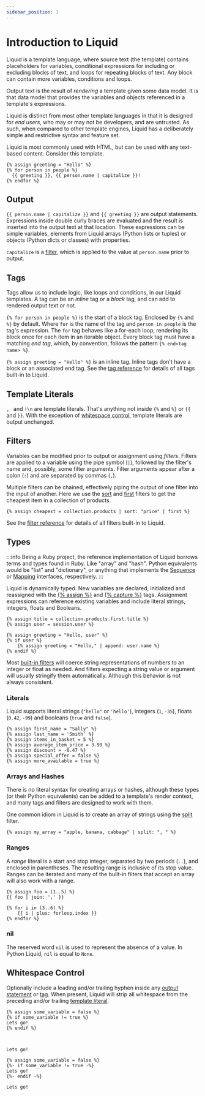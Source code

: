 ```yaml
---
sidebar_position: 1
---
```


# Introduction to Liquid

Liquid is a template language, where source text (the template) contains placeholders for variables, conditional expressions for including or excluding blocks of text, and loops for repeating blocks of text. Any block can contain more variables, conditions and loops.

Output text is the result of _rendering_ a template given some data model. It is that data model that provides the variables and objects referenced in a template's expressions.

Liquid is distinct from most other template languages in that it is designed for _end users_, who may or may not be developers, and are untrusted. As such, when compared to other template engines, Liquid has a deliberately simple and restrictive syntax and feature set.

Liquid is most commonly used with HTML, but can be used with any text-based content. Consider this template.

```liquid
{% assign greeting = "Hello" %}
{% for person in people %}
  {{ greeting }}, {{ person.name | capitalize }}!
{% endfor %}
```

## Output

`{{ person.name | capitalize }}` and `{{ greeting }}` are output statements. Expressions inside double curly braces are evaluated and the result is inserted into the output text at that location. These expressions can be simple variables, elements from Liquid arrays (Python lists or tuples) or objects (Python dicts or classes) with properties.

`capitalize` is a [filter](#filters), which is applied to the value at `person.name` prior to output.

## Tags

Tags allow us to include logic, like loops and conditions, in our Liquid templates. A tag can be an _inline_ tag or a _block_ tag, and can add to rendered output text or not.

`{% for person in people %}` is the start of a block tag. Enclosed by `{%` and `%}` by default. Where `for` is the name of the tag and `person in people` is the tag's expression. The `for` tag behaves like a for-each loop, rendering its block once for each item in an iterable object. Every block tag must have a matching _end tag_, which, by convention, follows the pattern `{% end<tag name> %}`.

`{% assign greeting = "Hello" %}` is an inline tag. Inline tags don't have a block or an associated end tag. See the [tag reference](./tags.md) for details of all tags built-in to Liquid.

## Template Literals

`, ` and `!\n` are template literals. That's anything not inside `{%` and `%}` or `{{` and `}}`. With the exception of [whitespace control](#whitespace-control), template literals are output unchanged.

## Filters

Variables can be modified prior to output or assignment using _filters_. Filters are applied to a variable using the pipe symbol (`|`), followed by the filter's name and, possibly, some filter arguments. Filter arguments appear after a colon (`:`) and are separated by commas (`,`).

Multiple filters can be chained, effectively piping the output of one filter into the input of another. Here we use the [sort](./filters.md#sort) and [first](./filters.md#first) filters to get the cheapest item in a collection of products.

```liquid
{% assign cheapest = collection.products | sort: "price" | first %}
```

See the [filter reference](./filters.md) for details of all filters built-in to Liquid.

## Types

:::info
Being a Ruby project, the reference implementation of Liquid borrows terms and types found in Ruby. Like "array" and "hash". Python equivalents would be "list" and "dictionary", or anything that implements the [Sequence](https://docs.python.org/3/library/collections.abc.html#collections.abc.Sequence) or [Mapping](https://docs.python.org/3/library/collections.abc.html#collections.abc.Mapping) interfaces, respectively.
:::

Liquid is dynamically typed. New variables are declared, initialized and reassigned with the [{% assign %}](./tags.md#assign) and [{% capture %}](./tags.md#capture) tags. Assignment expressions can reference existing variables and include literal strings, integers, floats and Booleans.

```liquid
{% assign title = collection.products.first.title %}
{% assign user = session.user %}

{% assign greeting = "Hello, user" %}
{% if user %}
    {% assign greeting = "Hello," | append: user.name %}
{% endif %}
```

Most [built-in filters](./filters.md) will coerce string representations of numbers to an integer or float as needed. And filters expecting a string value or argument will usually stringify them automatically. Although this behavior is not always consistent.

### Literals

Liquid supports literal strings (`"hello"` or `'hello'`), integers (`1`, `-35`), floats (`0.42`,
`-99`) and booleans (`true` and `false`).

```liquid
{% assign first_name = "Sally" %}
{% assign last_name = 'Smith' %}
{% assign items_in_basket = 5 %}
{% assign average_item_price = 3.99 %}
{% assign discount = -0.47 %}
{% assign special_offer = false %}
{% assign more_available = true %}
```

### Arrays and Hashes

There is no literal syntax for creating arrays or hashes, although these types (or their Python
equivalents) can be added to a template's render context, and many tags and filters are designed to
work with them.

One common idiom in Liquid is to create an array of strings using the [split](./filters.md#split) filter.

```liquid
{% assign my_array = "apple, banana, cabbage" | split: ", " %}
```

### Ranges

A _range_ literal is a start and stop integer, separated by two periods (`..`), and enclosed in
parentheses. The resulting range is inclusive of its stop value. Ranges can be iterated and many of
the built-in filters that accept an array will also work with a range.

```liquid
{% assign foo = (1..5) %}
{{ foo | join: ',' }}

{% for i in (3..6) %}
    {{ i | plus: forloop.index }}
{% endfor %}
```

### nil

The reserved word `nil` is used to represent the absence of a value. In Python Liquid, `nil` is
equal to `None`.

## Whitespace Control

Optionally include a leading and/or trailing hyphen inside any [output statement](#output) or
[tag](#tags). When present, Liquid will strip all whitespace from the preceding and/or trailing
[template literal](#template-literals).

```liquid title="without whitespace control"
{% assign some_variable = false %}
{% if some_variable != true %}
Lets go!
{% endif %}
```

```plain title="output"


Lets go!

```

```liquid title="with whitespace control"
{% assign some_variable = false %}
{%- if some_variable != true -%}
Lets go!
{%- endif -%}
```

```plain title="output"
Lets go!
```
